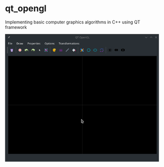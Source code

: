 # qt_opengl
Implementing basic computer graphics algorithms in C++ using QT framework

![Application Screenshot](https://github.com/nadeshseen/qt_opengl/blob/master/Screenshot/Screenshot_20181031_173517.png)
